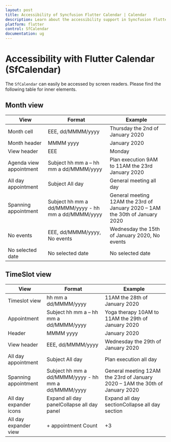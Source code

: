 ```yaml
---
layout: post
title: Accessibility of Syncfusion Flutter Calendar | Calendar
description: Learn about the accessibility support in Syncfusion Flutter Calendar (SfCalendar) widget  | Calendar
platform: flutter
control: SfCalendar
documentation: ug
---
```


# Accessibility with Flutter Calendar (SfCalendar)
The `SfCalendar` can easily be accessed by screen readers. Please find the following table  for inner elements.

## Month view
| View                       | Format                                              | Example                                                                      |
|--------------------------------|----------------------------------------------|-----------------------------------------------------------------|
| Month cell | EEE, dd/MMMM/yyyy| Thursday the 2nd of January 2020 |
| Month header | MMMM yyyy | January 2020 |
| View header | EEE | Monday |
| Agenda view appointment | Subject hh mm a – hh mm a dd/MMMM/yyyy | Plan execution 9AM to 11AM the 23rd January 2020                            |
| All day appointment| Subject All day| General meeting all day|
| Spanning appointment| Subject hh mm a dd/MMMM/yyyy - hh mm a dd/MMMM/yyyy | General meeting 12AM the 23rd of January 2020 – 1AM the 30th of January 2020 |
| No events| EEE, dd/MMMM/yyyy, No events| Wednesday the 15th of January 2020, No events|
| No selected date| No selected date | No selected date|

## TimeSlot view
| View                   | Format                                              | Example                                                                      |
|------------------------|-----------------------------------------------------|------------------------------------------------------------------------------|
| Timeslot view| hh mm a dd/MMMM/yyyy | 11AM the 28th of January 2020 |
| Appointment | Subject hh mm a – hh mm a dd/MMMM/yyyy  | Yoga therapy 10AM to 11AM the 29th of January 2020                           |
| Header | MMMM yyyy | January 2020|
| View header | EEE, dd/MMMM/yyyy| Wednesday the 29th of January 2020|
| All day appointment | Subject All day| Plan execution all day |
| Spanning appointment | Subject hh mm a dd/MMMM/yyyy - hh mm a dd/MMMM/yyyy | General meeting 12AM the 23rd of January 2020 – 1AM the 30th of January 2020 |
| All day expander icons | Expand all day panelCollapse all day panel| Expand all day sectionCollapse all day section                               |
| All day expander view | + appointment Count | +3 |
